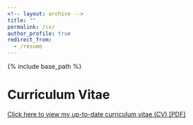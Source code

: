 ```yaml
---
<!-- layout: archive -->
title: ""
permalink: /cv/
author_profile: true
redirect_from:
  - /resume
---
```


{% include base_path %}

# <i class="fa fa-fw fa-file "></i> Curriculum Vitae #
[Click here to view my up-to-date curriculum vitae (CV) [PDF]](https://henghengniceman.github.io/files/ResumeHengHeng.pd)


